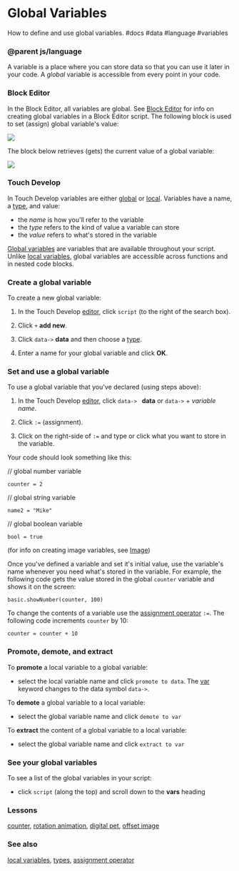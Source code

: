 # Global Variables

How to define and use global variables. #docs #data #language #variables

### @parent js/language

A variable is a place where you can store data so that you can use it later in your code. A *global* variable is accessible from every point in your code.

### Block Editor

In the Block Editor, all variables are global. See [Block Editor](/microbit/blocks/editor) for info on creating global variables in a Block Editor script.  The following block is used to set (assign) global variable's value:

![](/static/mb/antenna-0.png)

The block below retrieves (gets) the current value of a global variable:

![](/static/mb/data-0.png)

### Touch Develop

In Touch Develop variables are either [global](/microbit/js/data) or [local](/microbit/reference/variables/var). Variables have a name, a [type](/microbit/js/types), and value:

* the *name* is how you'll refer to the variable
* the *type* refers to the kind of value a variable can store
* the *value* refers to what's stored in the variable

[Global variables](/microbit/js/data) are variables that are available throughout your script. Unlike [local variables](/microbit/reference/variables/var), global variables are accessible across functions and in nested code blocks.

### Create a global variable

To create a new global variable:

1. In the Touch Develop [editor](/microbit/js/editor), click `script` (to the right of the search box).

2. Click `+` **add new**.

3. Click `data->` **data** and then choose a [type](/microbit/js/types).

4. Enter a name for your global variable and click **OK**.

### Set and use a global variable

To use a global variable that you've declared (using steps above):

1. In the Touch Develop [editor](/microbit/js/editor), click `data-> ` **data** or `data->` + *variable name*.

2. Click `:=` (assignment).

2. Click on the right-side of `:=` and type or click what you want to store in the variable.

Your code should look something like this:

// global number variable

```
counter = 2
```

// global string variable

```
name2 = "Mike"
```

// global boolean variable

```
bool = true
```

(for info on creating image variables, see [Image](/microbit/reference/image/image))

Once you've defined a variable and set it's initial value, use the variable's name whenever you need what's stored in the variable. For example, the following code gets the value stored in the global `counter` variable and shows it on the screen:

```
basic.showNumber(counter, 100)
```

To change the contents of a variable use the [assignment operator](/microbit/reference/variables/assign) `:=`. The following code increments `counter` by 10:

```
counter = counter + 10
```

### Promote, demote, and extract

To **promote** a local variable to a global variable:

* select the local variable name and click `promote to data`. The [var](/microbit/reference/variables/var) keyword changes to the data symbol `data->`.

To **demote** a global variable to a local variable:

* select the global variable name and click `demote to var`

To **extract** the content of a global variable to a local variable:

* select the global variable name and click `extract to var`

### See your global variables

To see a list of the global variables in your script:

* click `script` (along the top) and scroll down to the **vars** heading

### Lessons

[counter](/microbit/lessons/counter), [rotation animation](/microbit/lessons/rotation-animation), [digital pet](/microbit/lessons/digital-pet), [offset image](/microbit/lessons/offset-image)

### See also

[local variables](/microbit/reference/variables/var), [types](/microbit/js/types), [assignment operator](/microbit/reference/variables/assign)

